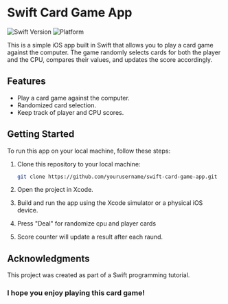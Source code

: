 # Swift Card Game App

![Swift Version](https://img.shields.io/badge/Swift-v5.5-orange.svg)
![Platform](https://img.shields.io/badge/platform-iOS-blue.svg)

This is a simple iOS app built in Swift that allows you to play a card game against the computer. The game randomly selects cards for both the player and the CPU, compares their values, and updates the score accordingly.

## Features

- Play a card game against the computer.
- Randomized card selection.
- Keep track of player and CPU scores.

## Getting Started

To run this app on your local machine, follow these steps:

1. Clone this repository to your local machine:

   ```bash
   git clone https://github.com/yourusername/swift-card-game-app.git

2. Open the project in Xcode.

3. Build and run the app using the Xcode simulator or a physical iOS device.

4. Press "Deal" for randomize cpu and player cards

5. Score counter will update a result after each raund.

## Acknowledgments
This project was created as part of a Swift programming tutorial.

### I hope you enjoy playing this card game!
